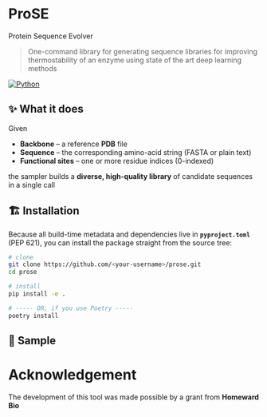 # ProSE
Protein Sequence Evolver

> One-command library for generating sequence libraries for improving thermostability of an enzyme using state of the art deep learning methods

[![Python](https://img.shields.io/badge/python-3.12%2B-blue.svg)](https://www.python.org/)  

## ✨ What it does
Given

* **Backbone** – a reference **PDB** file  
* **Sequence** – the corresponding amino-acid string (FASTA or plain text)  
* **Functional sites** – one or more residue indices (0-indexed)

the sampler builds a **diverse, high-quality library** of candidate sequences in a
single call

## 🏗️ Installation
Because all build-time metadata and dependencies live in **`pyproject.toml`** (PEP 621),
you can install the package straight from the source tree:

```bash
# clone
git clone https://github.com/<your-username>/prose.git
cd prose

# install 
pip install -e .         

# ----- OR, if you use Poetry -----
poetry install
```

## 🧪 Sample


# Acknowledgement 

The development of this tool was made possible by a grant from **Homeward Bio**
